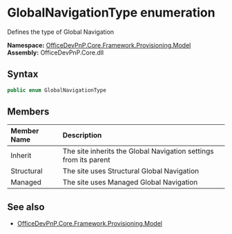 # GlobalNavigationType  enumeration
Defines the type of Global Navigation  

**Namespace:** [OfficeDevPnP.Core.Framework.Provisioning.Model](OfficeDevPnP.Core.Framework.Provisioning.Model.md)  
**Assembly:** OfficeDevPnP.Core.dll  
## Syntax
```C#
public enum GlobalNavigationType
```
## Members
|**Member Name**|**Description**|
|:-----|:-----|
| Inherit | The site inherits the Global Navigation settings from its parent
| Structural | The site uses Structural Global Navigation
| Managed | The site uses Managed Global Navigation

## See also
- [OfficeDevPnP.Core.Framework.Provisioning.Model](OfficeDevPnP.Core.Framework.Provisioning.Model.md)
